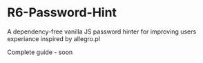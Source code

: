 # R6-Password-Hint

A dependency-free vanilla JS password hinter for improving users experiance inspired by allegro.pl

Complete guide - soon